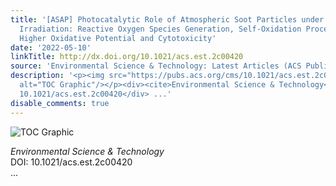 ```yaml
---
title: '[ASAP] Photocatalytic Role of Atmospheric Soot Particles under Visible-Light
  Irradiation: Reactive Oxygen Species Generation, Self-Oxidation Process, and Induced
  Higher Oxidative Potential and Cytotoxicity'
date: '2022-05-10'
linkTitle: http://dx.doi.org/10.1021/acs.est.2c00420
source: 'Environmental Science & Technology: Latest Articles (ACS Publications)'
description: '<p><img src="https://pubs.acs.org/cms/10.1021/acs.est.2c00420/asset/images/medium/es2c00420_0007.gif"
  alt="TOC Graphic"/></p><div><cite>Environmental Science & Technology</cite></div><div>DOI:
  10.1021/acs.est.2c00420</div> ...'
disable_comments: true
---
```

<p><img src="https://pubs.acs.org/cms/10.1021/acs.est.2c00420/asset/images/medium/es2c00420_0007.gif" alt="TOC Graphic"/></p><div><cite>Environmental Science & Technology</cite></div><div>DOI: 10.1021/acs.est.2c00420</div> ...
